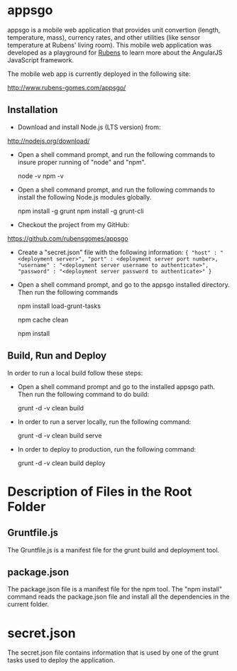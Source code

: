 # appsgo

appsgo is a mobile web application that provides unit convertion
(length, temperature, mass), currency rates, and other utilities
(like sensor temperature at Rubens' living room).  This mobile web
application was developed as a playground for [Rubens](http://www.rubens-gomes.com)
to learn more about the AngularJS JavaScript framework.

The mobile web app is currently deployed in the following site:

http://www.rubens-gomes.com/appsgo/

## Installation

* Download and install Node.js (LTS version) from:

http://nodejs.org/download/

* Open a shell command prompt, and run the following commands to insure
proper running of "node" and "npm".

    node -v
    npm -v

* Open a shell command prompt, and run the following commands to install
the following Node.js modules globally.

    npm install -g grunt
    npm install -g grunt-cli

* Checkout the project from my GitHub:

https://github.com/rubensgomes/appsgo

* Create a "secret.json" file with the following information:
`
  {
    "host" : "<deployment server>",
    "port" : <deployment server port number>,
    "username" : "<deployment server username to authenticate>",
    "password" : "<deployment server password to authenticate>"
  }
`

* Open a shell command prompt, and go to the appsgo installed directory.
Then run the following commands

    npm install load-grunt-tasks

    npm cache clean

    npm install


## Build, Run and Deploy

In order to run a local build follow these steps:

* Open a shell command prompt and go to the installed appsgo path.
Then run the following command to do build:

    grunt -d -v clean build

* In order to run a server locally, run the following command:

    grunt -d -v clean build serve

* In order to deploy to production, run the following command:

    grunt -d -v clean build deploy

# Description of Files in the Root Folder

## Gruntfile.js

The Gruntfile.js is a manifest file for the grunt build and deployment tool.

## package.json

The package.json file is a manifest file for the npm tool.  The "npm install"
command reads the package.json file and install all the dependencies in the
current folder.

# secret.json

The secret.json file contains information that is used by one of the
grunt tasks used to deploy the application.

